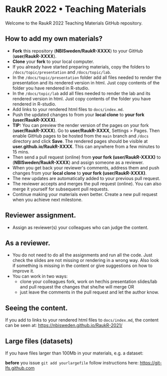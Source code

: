 # RaukR 2022 • Teaching Materials

Welcome to the RaukR 2022 Teaching Materials GitHub repository.

## How to add my own materials?

* **Fork** this repository (**NBISweden/RaukR-XXXX**) to your GitHub (**user/RaukR-XXXX**).
* **Clone** your **fork** to your local computer.
* If you already have started preparing materials, copy the folders to `/docs/topic/presentation` and `/docs/topic/lab`.
* In the `/docs/topic/presentation` folder add all files needed to render the presentation and its rendered version in html. Just copy contents of the folder you have rendered in R-studio.
* In the `/docs/topic/lab` add all files needed to render the lab and its rendered version in html. Just copy contents of the folder you have rendered in R-studio.
* Add links to your rendered html files to `docs/index.md`.
* Push the updated changes to from your **local clone** to **your fork (user/RaukR-XXXX)**.
* **TIP:** You can preview the render version of the pages on your fork (**user/RaukR-XXXX**). Go to **user/RaukR-XXXX**, Settings > Pages. Then enable GitHub pages to be hosted from the `main` branch and `/docs` directory and click **Save**. The rendered pages should be visible at **user.github.io/RaukR-XXXX**. This can anywhere from a few minutes to 15 mins. 
* Then send a pull request (online) from **your fork (user/RaukR-XXXX)** to (**NBISweden/RaukR-XXXX**) and assign someone as a reviewer.
* When you get back your reviewer's comments, address them and push changes from your **local clone** to **your fork (user/RaukR-XXXX)**.
* The new updates are automatically added to your previous pull request.
* The reviewer accepts and merges the pull request (online). You can also merge it yourself for subsequent pull requests.
* Continue making your materials even better. Create a new pull request when you achieve next milestone.

## Reviewer assignment.

* Assign as reviewer(s) your colleagues who can judge the content.

## As a reviewer.
* You do not need to do all the assignments and run all the code. Just check the slides are not missing or rendering in a wrong way. Also look if something is missing in the content or give suggestions on how to improve it.
* You can work in two ways:
    + clone your colleagues fork, work on her/his presentation slides/lab and pull request the changes that she/he will merge OR
    + just leave the comments in the pull request and let the author know.

## Seeing the content.

If you add to links to your rendered html files to `docs/index.md`, the content can be seen at: https://nbisweden.github.io/RaukR-2021/

## Large files (datasets)
If you have files larger than 100Mb in your materials, e.g. a dataset:

**before** you issue `git add yourlargefile` follow instructions here: https://git-lfs.github.com
